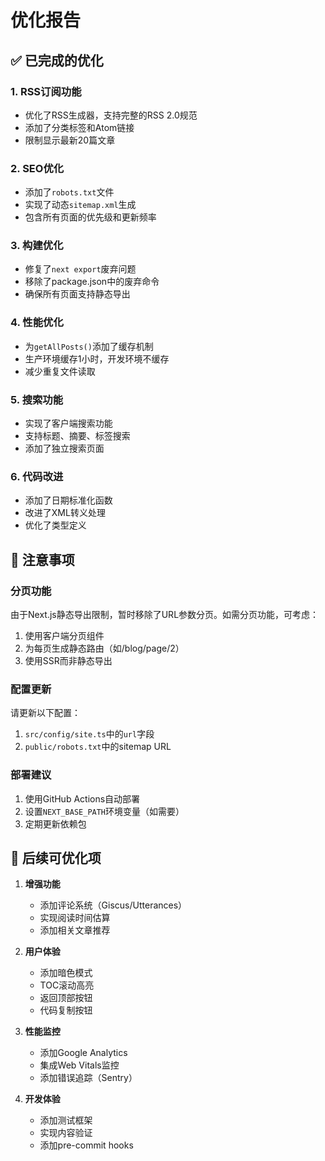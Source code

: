# 优化报告

## ✅ 已完成的优化

### 1. RSS订阅功能
- 优化了RSS生成器，支持完整的RSS 2.0规范
- 添加了分类标签和Atom链接
- 限制显示最新20篇文章

### 2. SEO优化
- 添加了`robots.txt`文件
- 实现了动态`sitemap.xml`生成
- 包含所有页面的优先级和更新频率

### 3. 构建优化
- 修复了`next export`废弃问题
- 移除了package.json中的废弃命令
- 确保所有页面支持静态导出

### 4. 性能优化
- 为`getAllPosts()`添加了缓存机制
- 生产环境缓存1小时，开发环境不缓存
- 减少重复文件读取

### 5. 搜索功能
- 实现了客户端搜索功能
- 支持标题、摘要、标签搜索
- 添加了独立搜索页面

### 6. 代码改进
- 添加了日期标准化函数
- 改进了XML转义处理
- 优化了类型定义

## 📝 注意事项

### 分页功能
由于Next.js静态导出限制，暂时移除了URL参数分页。如需分页功能，可考虑：
1. 使用客户端分页组件
2. 为每页生成静态路由（如/blog/page/2）
3. 使用SSR而非静态导出

### 配置更新
请更新以下配置：
1. `src/config/site.ts`中的`url`字段
2. `public/robots.txt`中的sitemap URL

### 部署建议
1. 使用GitHub Actions自动部署
2. 设置`NEXT_BASE_PATH`环境变量（如需要）
3. 定期更新依赖包

## 🚀 后续可优化项

1. **增强功能**
   - 添加评论系统（Giscus/Utterances）
   - 实现阅读时间估算
   - 添加相关文章推荐

2. **用户体验**
   - 添加暗色模式
   - TOC滚动高亮
   - 返回顶部按钮
   - 代码复制按钮

3. **性能监控**
   - 添加Google Analytics
   - 集成Web Vitals监控
   - 添加错误追踪（Sentry）

4. **开发体验**
   - 添加测试框架
   - 实现内容验证
   - 添加pre-commit hooks